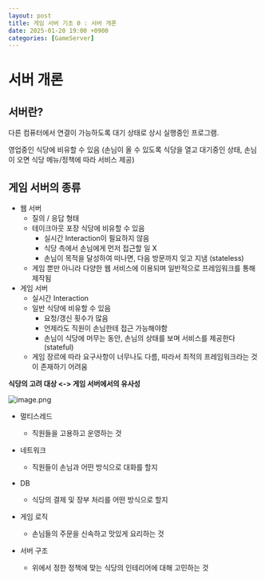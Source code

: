```yaml
---
layout: post
title: 게임 서버 기초 0 : 서버 개론
date: 2025-01-20 19:00 +0900
categories: [GameServer]
---
```




# 서버 개론

 

## 서버란?

다른 컴퓨터에서 연결이 가능하도록 대기 상태로 상시 실행중인 프로그램.

영업중인 식당에 비유할 수 있음 (손님이 올 수 있도록 식당을 열고 대기중인 상태, 손님이 오면 식당 메뉴/정책에 따라 서비스 제공)

 

## 게임 서버의 종류

- 웹 서버
  - 질의 / 응답 형태
  - 테이크아웃 포장 식당에 비유할 수 있음
    - 실시간 Interaction이 필요하지 않음
    - 식당 측에서 손님에게 먼저 접근할 일 X
    - 손님이 목적을 달성하여 떠나면, 다음 방문까지 잊고 지냄 (stateless)
  - 게임 뿐만 아니라 다양한 웹 서비스에 이용되며 일반적으로 프레임워크를 통해 제작됨
- 게임 서버
  - 실시간 Interaction
  - 일반 식당에 비유할 수 있음
    - 요청/갱신 횟수가 많음
    - 언제라도 직원이 손님한테 접근 가능해야함
    - 손님이 식당에 머무는 동안, 손님의 상태를 보며 서비스를 제공한다 (stateful)
  - 게임 장르에 따라 요구사항이 너무나도 다름, 따라서 최적의 프레임워크라는 것이 존재하기 어려움

 

**식당의 고려 대상 <-> 게임 서버에서의 유사성**

![image.png](https://cdn.inflearn.com/public/files/posts/cbb82345-7267-47d7-814e-da38510a045a/34ed392a-2908-43b3-9fac-7d3711d7c385.png)

- 멀티스레드

  - 직원들을 고용하고 운영하는 것

- 네트워크

  - 직원들이 손님과 어떤 방식으로 대화를 할지

- DB

  - 식당의 결제 및 장부 처리를 어떤 방식으로 할지

- 게임 로직

  - 손님들의 주문을 신속하고 맛있게 요리하는 것

- 서버 구조

  - 위에서 정한 정책에 맞는 식당의 인테리어에 대해 고민하는 것

  

